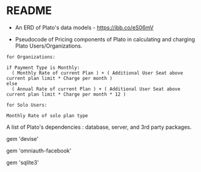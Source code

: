 # README

- An ERD of Plato's data models - https://ibb.co/eS06mV

- Pseudocode of Pricing components of Plato in calculating and charging Plato Users/Organizations.
```
for Organizations:

if Payment Type is Monthly:
  ( Monthly Rate of current Plan ) + ( Additional User Seat above current plan limit * Charge per month )
else
  ( Annual Rate of current Plan ) + ( Additional User Seat above current plan limit * Charge per month * 12 )

for Solo Users:

Monthly Rate of solo plan type
```
A list of Plato's dependencies : database, server, and 3rd party packages.

  gem 'devise'
  
  gem 'omniauth-facebook'

  gem 'sqlite3'
  
  




